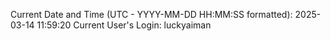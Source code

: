 Current Date and Time (UTC - YYYY-MM-DD HH:MM:SS formatted): 2025-03-14 11:59:20
Current User's Login: luckyaiman
